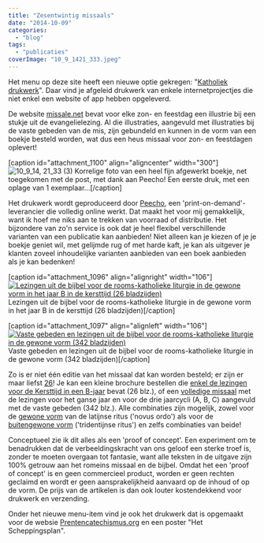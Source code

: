 ```yaml
---
title: "Zesentwintig missaals"
date: "2014-10-09"
categories: 
  - "blog"
tags: 
  - "publicaties"
coverImage: "10_9_1421_333.jpeg"
---
```


Het menu op deze site heeft een nieuwe optie gekregen: "[Katholiek drukwerk](/page/katholieke-printerboekjes/)". Daar vind je afgeleid drukwerk van enkele internetprojectjes die niet enkel een website of app hebben opgeleverd.

De website [missale.net](http://www.missale.net/nl) bevat voor elke zon- en feestdag een illustrie bij een stukje uit de evangelielezing. Al die illustraties, aangevuld met illustraties bij de vaste gebeden van de mis, zijn gebundeld en kunnen in de vorm van een boekje besteld worden, wat dus een heus missaal voor zon- en feestdagen oplevert!

\[caption id="attachment\_1100" align="aligncenter" width="300"\]![10_9_14, 21_33 (3)](/wp-content/uploads/2014/12/10_9_1421_333.jpeg?w=300) Korrelige foto van een heel fijn afgewerkt boekje, net toegekomen met de post, met dank aan Peecho! Een eerste druk, met een oplage van 1 exemplaar...\[/caption\]

Het drukwerk wordt geproduceerd door [Peecho](https://www.peecho.com/), een 'print-on-demand'-leverancier die volledig online werkt. Dat maakt het voor mij gemakkelijk, want ik hoef me niks aan te trekken van voorraad of distributie. Het bijzondere van zo'n service is ook dat je heel flexibel verschillende varianten van een publicatie kan aanbieden! Niet alleen kan je kiezen of je je boekje geniet wil, met gelijmde rug of met harde kaft, je kan als uitgever je klanten zoveel inhoudelijke varianten aanbieden van een boek aanbieden als je kan bedenken!

\[caption id="attachment\_1096" align="alignright" width="106"\][![Lezingen uit de bijbel voor de rooms-katholieke liturgie in de gewone vorm in het jaar B in de kersttijd (26 bladzijden)](/wp-content/uploads/2014/12/configuration_lectio1969bnativnlpdf1.png?w=106)](http://www.missale.net/print/nl#-scope-lectionary-form-of-season-nativ-cycle--b) Lezingen uit de bijbel voor de rooms-katholieke liturgie in de gewone vorm in het jaar B in de kersttijd (26 bladzijden)\[/caption\]

\[caption id="attachment\_1097" align="alignleft" width="106"\][![Vaste gebeden en lezingen uit de bijbel voor de rooms-katholieke liturgie in de gewone vorm (342 bladzijden)](/wp-content/uploads/2014/12/configuration_ordolectio1969nlpdf1.png?w=106)](http://www.missale.net/print/nl#-scope-lectionary-scope-ordomissae-form-of) Vaste gebeden en lezingen uit de bijbel voor de rooms-katholieke liturgie in de gewone vorm (342 bladzijden)\[/caption\]

Zo is er niet één editie van het missaal dat kan worden besteld; er zijn er maar liefst [26](http://www.missale.net/print/nl)! Je kan een kleine brochure bestellen die [enkel de lezingen voor de Kersttijd in een B-jaar](http://www.missale.net/print/nl#-scope-lectionary-form-of-season-nativ-cycle--b) bevat (26 blz.), of een [volledige missaal](http://www.missale.net/print/nl#-scope-lectionary-scope-ordomissae-form-of) met de lezingen voor het ganse jaar en voor de drie jaarcycli (A, B, C) aangevuld met de vaste gebeden (342 blz.). Alle combinaties zijn mogelijk, zowel voor de [gewone vorm](http://www.missale.net/print/nl#-form-of) van de latijnse ritus ('novus ordo') als voor de [buitengewone vorm](http://www.missale.net/print/nl#-form-eo) ('tridentijnse ritus') en zelfs combinaties van beide!

Conceptueel zie ik dit alles als een 'proof of concept'. Een experiment om te benadrukken dat de verbeeldingskracht van ons geloof een sterke troef is, zonder te moeten overgaan tot fantasie, want alle teksten in de uitgave zijn 100% getrouw aan het romeins missaal en de bijbel. Omdat het een 'proof of concept' is en geen commercieel product, worden er geen rechten geclaimd en wordt er geen aansprakelijkheid aanvaard op de inhoud of op de vorm. De prijs van de artikelen is dan ook louter kostendekkend voor drukwerk en verzending.

Onder het nieuwe menu-item vind je ook het drukwerk dat is opgemaakt voor de websie [Prentencatechismus.org](http://prentencatechismus.org/) en een poster "Het Scheppingsplan".
